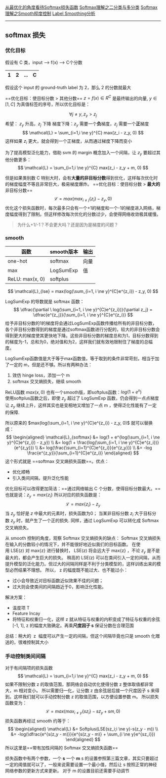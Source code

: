 [从最优化的角度看待Softmax损失函数](https://zhuanlan.zhihu.com/p/45014864)
[Softmax理解之二分类与多分类](https://zhuanlan.zhihu.com/p/45368976)
[Softmax理解之Smooth程度控制](https://zhuanlan.zhihu.com/p/49939159)
[Label Smoothing分析](https://zhuanlan.zhihu.com/p/302843504)

---

## softmax 损失

### 优化目标

假设有 C 类，input --> f(x) --> C个分数

|   1  |  2   |  ...   |  C   | 
| --- | --- | --- | --- |

假设这个 input 的 ground-truth label 为 2，那么 2 的分数就最大

==优化目标：使目标分数 > 其他分数==
$z = f(x) \in R^C$ 是最终输出的向量,  $y \in [1,C]$ 为真值标签的序号，所以优化目标是：

$$
\forall j \ne y, z_y > z_j  
$$
希望： $z_y$ 升高，$z_j$ 下降
梯度下降：$z_y$ 需要一个**负**梯度，$z_j$ 需要一个**正**梯度
$$
\mathcal{L} = \sum_{i=1,i \ne y}^{C} max(z_i - z_y, 0)
$$
这样如果 $z_i$ 更大，就会得到一个正梯度，从而通过梯度下降而变小

为了提高模型泛化能力，借助 svm 的 margin 概念加入一个间隔，让 $z_y$ 要超过其他分数更多：
$$
\mathcal{L} = \sum_{i=1,i \ne y}^{C} max(z_i - z_y + m, 0)
$$

但是如果类别数 C 特别大时，会有**大量的非目标分数**得到优化，这样每次优化时的梯度幅度不等且非常巨大，极易梯度爆炸。
==优化目标：使目标分数 > **最大的**非目标分数==
$$
\mathcal{L} = max(max_{i \ne j}\{z_i\} - z_y, 0)
$$
优化这个损失函数时，每次最多只会有一个+1的梯度和一个-1的梯度进入网络，梯度幅度得到了限制。但这样修改每次优化的分数过少，会使得网络收敛极其缓慢。
> 为什么+1/-1？不会更大吗？还是因为是梯度的问题？


### smooth

| 函数    | smooth版本 | 输出 |
| ------- | ---------- | ---- |
| one-hot | softmax    | 向量 |
| max     | LogSumExp  | 值   |
| ReLU: max(x, 0)        | softplus           |      |

$$
\mathcal{L}_{lse} = max(log(\sum_{i=1, i \ne y}^{C}e^{z_i}) - z_y, 0)
$$

LogSumExp 的导数就是 softmax 函数：
$$
\dfrac{\partial \ log(\sum_{i=1, i \ne y}^{C}e^{z_i})}{\partial z_j} = \dfrac{e^{z_j}}{\sum_{i=1, i \ne y}^{C}e^{z_i}}
$$
给予非目标分数的1的梯度将会通过LogSumExp函数传播给所有的非目标分数，各个非目标分数得到的梯度是通过softmax函数进行分配的，较大的非目标分数会得到更大的梯度使其更快地下降。这些非目标分数的梯度总和为1，目标分数得到的梯度为-1，总和为0，绝对值和为2，这样我们就有效地限制住了梯度的总幅度。

LogSumExp函数值是大于等于max函数值，等于取到的条件非常苛刻，相当于加了一定的 m，但是还不够。所以有两种办法：
1. 效仿 hinge loss，添加一个 m
2. softmax 交叉熵损失，继续 smooth

ReLU函数 $max(x,0)$ 也有一个smooth版，即softplus函数：$log(1+e^x)$  
使用softplus函数之后，即使 $z_y$ 超过了 LogSumExp 函数，仍会得到一点点梯度让 $z_y$ 继续上升，这样其实也是变相地又增加了一点 m ，使得泛化性能有了一定的保障.

所以原来的 $max(log(\sum_{i=1, i \ne y}^{C}e^{z_i}) - z_y, 0)$ 就可以替换成：
$$
\begin{aligned}
\mathcal{L}_{softmax} &= log(1 + e^{log(\sum_{i=1, i \ne y}^{C}e^{z_i}) - z_y}) \\
&= log(1 + \frac{log(\sum_{i=1, i \ne y}^{C}e^{z_i})}{e^{z_y}}) \\
&= log(\frac{\sum_{i=1}^{C}e^{z_i}}{e^{z_y}}) \\
&= -log \frac{e^{z_y}}{\sum_{i=1}^{C}e^{z_i}}
\end{aligned}
$$
这个形式就是 ==softmax 交叉熵损失函数==。优点：
- 优化顺畅
- 引入类间间隔，提升泛化性能


优化目标可以改得更加简洁：==通过网络输出 C 个分数，使得目标分数最大。==
也就是说：$z_y = max\{z_i\}$
所以对应的损失函数是：
$$
\mathcal{L} = max\{z_i\} - z_y
$$
当 $z_y$ 恰好是 $z$ 中最大的元素时，损失函数为0；
当某非目标分数 $z_i$ 大于目标分数 $z_y$ 时，就产生了一个正的损失.
同样，通过 LogSumExp 可以转化成 Softmax 交叉熵损失。


从 smooth 控制的角度，观察 Softmax 交叉熵损失的缺点：
Softmax 交叉熵损失在输入的分数较小的情况下，并不能很好地近似我们的目标函数。
在使用 LSE(z) 对 max{z} 进行替换时， LSE(z) 将会远大于 max{z} ，不论 $z_y$ 是不是最大的，都会产生巨大的损失。
稍高的 LSE(z) 可以在类间引入一定的间隔，从而提升模型的泛化能力。但过大的间隔同样是不利于分类模型的，这样训练出来的模型必然结果不理想。
所以， z 的幅度既不能过大、也不能过小：
- 过小会导致近对目标函数近似效果不佳的问题；
- 过大则会使类间的间隔趋近于0，影响泛化性能。

解决方案：
- 温度项 T
- Feature Incay
- 将特征和权重归一化，这样 z 就从特征与权重的内积变成了特征与权重的余弦\[-1, 1\], z 的幅度大致确定。再乘**尺度因子 s** 保证分数在合理范围

总结：稍大的  z  幅度可以产生一定的间隔，但这个间隔毕竟也只是 smooth 化赠送的，很难控制其大小

### 手动控制类间间隔
对于有间隔项的损失函数
$$
\mathcal{L} = \sum_{i=1,i \ne y}^{C} max(z_i - z_y + m, 0)
$$
如果不限制分数 z 的取值范围，那网络会自动优化使得分数 z 整体取值都非常大，m 相对变小。
所以需要归一化，让分数 z 由余弦层后接一个尺度因子 s 来得到。这样我们就可以手动控制分数 z 的取值范围，以方便设置参数 m。
所以损失函数变为：
$$
\mathcal{L} = max(max_{i \ne y} \{sz_i\} - sz_y + sm, 0)
$$
损失函数再经过 smooth 约等于：
$$
\begin{aligned}
\mathcal{L} &= Softplus(LSE(sz_i;i \ne y)-s(z_y - m)) \\
&= -log(\dfrac{e^{s(z_y - m)}}{e^{s(z_y - m)} + \sum_{i \ne y}e^{sz_i}})
\end{aligned}
$$
所以这里是==带有加性间隔的 Softmax 交叉熵损失函数==

损失函数中有两个参数，一个  **s**  一个 **m**
s 的设置参照第三篇文章，其实只要超过一定的阈值就可以了，一般来说需要设置一个最小值，然后让 s 按照正常的神经网络参数的更新方式来更新。
对于 m 的设置目前还需要手动调节
